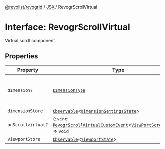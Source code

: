 [@revolist/revogrid](README.md) / [JSX](Namespace.JSX.md) / RevogrScrollVirtual

# Interface: RevogrScrollVirtual

Virtual scroll component

## Properties

| Property | Type | Description | Defined in |
| ------ | ------ | ------ | ------ |
| `dimension?` | [`DimensionType`](TypeAlias.DimensionType.md) | Scroll dimension (`X` - `rgCol` or `Y` - `rgRow`) | [src/components.d.ts:2165](https://github.com/revolist/revogrid/blob/9117a91ea8e0927df97ffd7fc238d04b4ddfdd05/src/components.d.ts#L2165) |
| `dimensionStore` | [`Observable`](TypeAlias.Observable.md)\<[`DimensionSettingsState`](Interface.DimensionSettingsState.md)\> | Dimensions | [src/components.d.ts:2169](https://github.com/revolist/revogrid/blob/9117a91ea8e0927df97ffd7fc238d04b4ddfdd05/src/components.d.ts#L2169) |
| `onScrollvirtual?` | (`event`: [`RevogrScrollVirtualCustomEvent`](Interface.RevogrScrollVirtualCustomEvent.md)\<[`ViewPortScrollEvent`](TypeAlias.ViewPortScrollEvent.md)\>) => `void` | Scroll event | [src/components.d.ts:2173](https://github.com/revolist/revogrid/blob/9117a91ea8e0927df97ffd7fc238d04b4ddfdd05/src/components.d.ts#L2173) |
| `viewportStore` | [`Observable`](TypeAlias.Observable.md)\<[`ViewportState`](Interface.ViewportState.md)\> | Viewport | [src/components.d.ts:2177](https://github.com/revolist/revogrid/blob/9117a91ea8e0927df97ffd7fc238d04b4ddfdd05/src/components.d.ts#L2177) |
